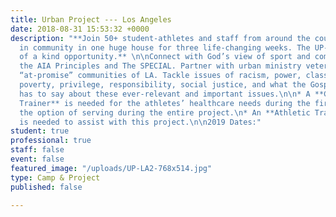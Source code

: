 ```yaml
---
title: Urban Project --- Los Angeles
date: 2018-08-31 15:53:32 +0000
description: "**Join 50+ student-athletes and staff from around the country living
  in community in one huge house for three life-changing weeks. The UP-LA is a one
  of a kind opportunity.** \n\nConnect with God’s view of sport and competition through
  the AIA Principles and The SPECIAL. Partner with urban ministry veterans serving
  “at-promise” communities of LA. Tackle issues of racism, power, class, culture,
  poverty, privilege, responsibility, social justice, and what the Gospel of Christ
  has to say about these ever-relevant and important issues.\n\n* A **Certified Athletic
  Trainer** is needed for the athletes’ healthcare needs during the first week with
  the option of serving during the entire project.\n* An **Athletic Training Student**
  is needed to assist with this project.\n\n2019 Dates:"
student: true
professional: true
staff: false
event: false
featured_image: "/uploads/UP-LA2-768x514.jpg"
type: Camp & Project
published: false

---
```

